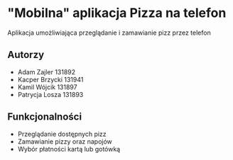 
# "Mobilna" aplikacja Pizza na telefon

Aplikacja umożliwiająca przeglądanie i zamawianie pizz przez telefon

## Autorzy

- Adam Zajler     131892
- Kacper Brzycki  131941
- Kamil Wójcik    131897
- Patrycja Losza  131893

## Funkcjonalności

- Przeglądanie dostępnych pizz
- Zamawianie pizzy oraz napojów
- Wybór płatności kartą lub gotówką
